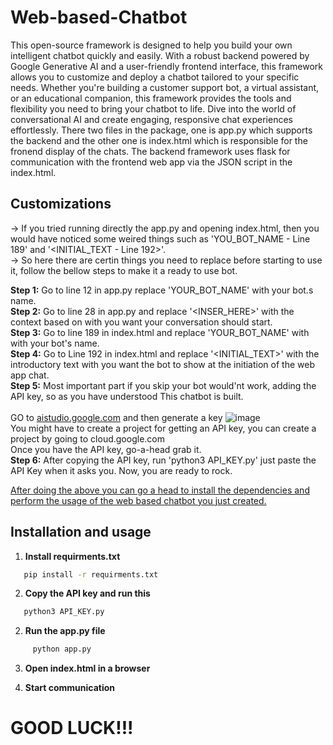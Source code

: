 # Web-based-Chatbot
This open-source framework is designed to help you build your own intelligent chatbot quickly and easily. With a robust backend powered by Google Generative AI and a user-friendly frontend interface, this framework allows you to customize and deploy a chatbot tailored to your specific needs. Whether you're building a customer support bot, a virtual assistant, or an educational companion, this framework provides the tools and flexibility you need to bring your chatbot to life. Dive into the world of conversational AI and create engaging, responsive chat experiences effortlessly. There two files in the package, one is app.py which supports the backend and the other one is index.html which is responsible for the fronend display of the chats. The backend framework uses flask for communication with the frontend web app via the JSON script in the index.html.

## Customizations 

-> If you tried running directly the app.py and opening index.html, then you would have noticed some weired things such as 'YOU_BOT_NAME - Line 189' and  '<INITIAL_TEXT - Line 192>'.<br>
-> So here there are certin things you need to replace before starting to use it, follow the bellow steps to make it a ready to use bot.<br>

**Step 1:** Go to line 12 in app.py replace 'YOUR_BOT_NAME' with your bot.s name.<br>
**Step 2:** Go to line 28 in app.py and replace '<INSER_HERE>' with the context based on with you want your conversation should start.<br>
**Step 3:** Go to line 189 in index.html and replace 'YOUR_BOT_NAME' with with your bot's name.<br>
**Step 4:** Go to Line 192 in index.html and replace '<INITIAL_TEXT>' with the introductory text with you want the bot to show at the initiation of the web app chat.<br>
**Step 5:** Most important part if you skip your bot would'nt work, adding the API key, so as you have understood This chatbot is built.<br><br>
                GO to <a href='https://aistudio.google.com/app/apikey'> aistudio.google.com</a> and then generate a key ![image](https://github.com/user-attachments/assets/dc7ec17b-1c9c-4e1a-b52e-92306e1cea95)<br>
                You might have to create a project for getting an API key, you can create a project by going to cloud.google.com<br>
                Once you have the API key, go-a-head grab it.<br>
**Step 6:** After copying the API key, run 'python3 API_KEY.py' just paste the API Key when it asks you. Now, you are ready to rock.

<u>After doing the above you can go a head to install the dependencies and perform the usage of the web based chatbot you just created.</u>


## Installation and usage
1. **Install requirments.txt**
  ```bash
     pip install -r requirments.txt
   ```
2. **Copy the API key and run this**
```bash
   python3 API_KEY.py
```
2. **Run the app.py file**
```bash
     python app.py
```
3. **Open index.html in a browser**

4. **Start communication**


# GOOD LUCK!!!
